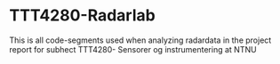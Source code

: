 # TTT4280-Radarlab

This is all code-segments used when analyzing radardata in the project report for subhect TTT4280- Sensorer og instrumentering at NTNU
 
